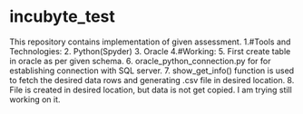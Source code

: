# incubyte_test
This repository contains implementation of given assessment.
1.#Tools and Technologies:
2. Python(Spyder)
3. Oracle
4.#Working: 
5. First create table in oracle as per given schema.
6. oracle_python_connection.py for for establishing connection with SQL server.
7. show_get_info() function is used to fetch the desired data rows and generating .csv file in desired location.
8. File is created in desired location, but data is not get copied. I am trying still working on it.
